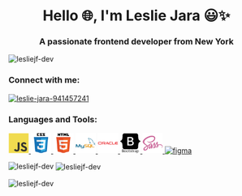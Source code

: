 
<h1 align="center">Hello 🌐, I'm Leslie Jara 😃✨</h1>
<h3 align="center">A passionate frontend developer from New York</h3>

<p align="left"> <img src="https://komarev.com/ghpvc/?username=lesliejf-dev&label=Profile%20views&color=0e75b6&style=flat" alt="lesliejf-dev" /> </p>

<h3 align="left">Connect with me:</h3>
<p align="left">
<a href="https://linkedin.com/in/leslie-jara-941457241" target="blank"><img align="center" src="https://raw.githubusercontent.com/rahuldkjain/github-profile-readme-generator/master/src/images/icons/Social/linked-in-alt.svg" alt="leslie-jara-941457241" height="30" width="40" /></a>
</p>

<h3 align="left">Languages and Tools:</h3>
<p align="left"> <a href="https://developer.mozilla.org/en-US/docs/Web/JavaScript" target="_blank" rel="noreferrer"> <img src="https://raw.githubusercontent.com/devicons/devicon/master/icons/javascript/javascript-original.svg" alt="javascript" width="40" height="40"/> </a> <a href="https://www.w3schools.com/css/" target="_blank" rel="noreferrer"> <img src="https://raw.githubusercontent.com/devicons/devicon/master/icons/css3/css3-original-wordmark.svg" alt="css3" width="40" height="40"/> </a> <a href="https://www.w3.org/html/" target="_blank" rel="noreferrer"> <img src="https://raw.githubusercontent.com/devicons/devicon/master/icons/html5/html5-original-wordmark.svg" alt="html5" width="40" height="40"/> </a>  <a href="https://www.mysql.com/" target="_blank" rel="noreferrer"> <img src="https://raw.githubusercontent.com/devicons/devicon/master/icons/mysql/mysql-original-wordmark.svg" alt="mysql" width="40" height="40"/> </a> <a href="https://www.oracle.com/" target="_blank" rel="noreferrer"> <img src="https://raw.githubusercontent.com/devicons/devicon/master/icons/oracle/oracle-original.svg" alt="oracle" width="40" height="40"/> </a> <a href="https://getbootstrap.com" target="_blank" rel="noreferrer"> <img src="https://raw.githubusercontent.com/devicons/devicon/master/icons/bootstrap/bootstrap-plain-wordmark.svg" alt="bootstrap" width="40" height="40"/> </a>  </a> <a href="https://sass-lang.com" target="_blank" rel="noreferrer"> <img src="https://raw.githubusercontent.com/devicons/devicon/master/icons/sass/sass-original.svg" alt="sass" width="40" height="40"/> </a> <a href="https://www.figma.com/" target="_blank" rel="noreferrer"> <img src="https://www.vectorlogo.zone/logos/figma/figma-icon.svg" alt="figma" width="40" height="40"/> </a> </p>

<p><img align="left" src="https://github-readme-stats.vercel.app/api?username=lesliejf-dev&show_icons=true&theme=dracula&locale=en&layout=compact" alt="lesliejf-dev" /></p>

<p>&nbsp;<img align="center" src="https://github-readme-stats.vercel.app/api?username=lesliejf-dev&show_icons=true&theme=dracula&locale=en" alt="lesliejf-dev" /></p>

<p><img align="center" src="https://github-readme-streak-stats.herokuapp.com/?user=lesliejf-dev&theme=dracula" alt="lesliejf-dev" /></p>

